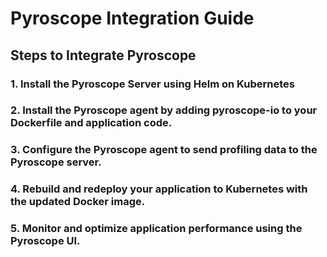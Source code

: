 # Pyroscope Integration Guide

## Steps to Integrate Pyroscope

### 1. Install the Pyroscope Server using Helm on Kubernetes
### 2. Install the Pyroscope agent by adding pyroscope-io to your Dockerfile and application code.
### 3. Configure the Pyroscope agent to send profiling data to the Pyroscope server.
### 4. Rebuild and redeploy your application to Kubernetes with the updated Docker image.
### 5. Monitor and optimize application performance using the Pyroscope UI.





